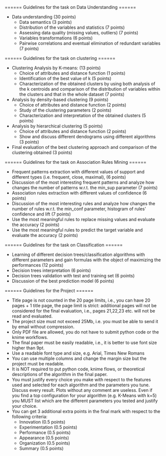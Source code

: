 ====== Guidelines for the task on Data Understanding ======
   * Data understanding (30 points)
     - Data semantics (3 points)
     - Distribution of the variables and statistics (7 points)
     - Assessing data quality (missing values, outliers) (7 points)
     - Variables transformations (6 points)
     - Pairwise correlations and eventual elimination of redundant variables (7 points)

====== Guidelines for the task on clustering ======
   * Clustering Analysis by K-means: (13 points)
      - Choice of attributes and distance function (1 points)
      - Identification of the best value of k (5 points)
      - Characterization of the obtained clusters by using both analysis of the k centroids and comparison of the distribution of variables within the clusters and that in the whole dataset (7 points)
   * Analysis by density-based clustering (9 points)
      - Choice of attributes and distance function (2 points)
      - Study of the clustering parameters (2 points)
      - Characterization and interpretation of the obtained clusters (5 points)
   * Analysis by hierarchical clustering (5 points)
      - Choice of attributes and distance function (2 points)
      - Show and discuss different dendograms using different algorithms (3 points)
   * Final evaluation of the best clustering approach and comparison of the clustering obtained (3 points)


====== Guidelines for the task on Association Rules Mining ======
  * Frequent patterns extraction with different values of support and different types (i.e. frequent, close, maximal), (6 points)
  * Discussion of the most interesting frequent patterns and analyze how changes the number of patterns w.r.t. the min_sup parameter (7 points)
  * Association rules extraction with different values of confidence (6 points)
  * Discussion of the most interesting rules and analyze how changes the number of rules w.r.t. the min_conf parameter, histogram of rules' confidence and lift (7 points)
  * Use the most meaningful rules to replace missing values and evaluate the accuracy (2 points)
  * Use the most meaningful rules to predict the target variable and evaluate the accuracy (2 points)


====== Guidelines for the task on Classification ======
   * Learning of different decision trees/classification algorithms with different parameters and gain formulas with the object of maximizing the performances (12 points)
   * Decision trees interpretation (6 points)
   * Decision trees validation with test and training set (6 points)
   * Discussion of the best prediction model (6 points)


====== Guidelines for the Project ======
   * Title page is not counted in the 20 page limits, i.e., you can have 20 pages + 1 title page, the page limit is strict: additional pages will not be considered for the final evaluation, i.e., pages 21,22,23 etc. will not be read and evaluated.
   * The project size must not exceed 25Mb, i.e. you must be able to send it by email without compression.
   * Only PDF file are allowed, you do not have to submit python code or the knime workflows.
   * The final paper must be easily readable, i.e., it is better to use font size higher than 9pt.
   * Use a readable font type and size, e.g. Arial, Times New Romans
   * You can use multiple columns and change the margin size but the project must be readable.
   * It is NOT required to put python code, knime flows, or theoretical descriptions of the algorithm in the final paper.
   * You must justify every choice you make with respect to the features used and selected for each algorithm and the parameters you tune. Discuss every result. Plots without any comment are useless. Even if you find a top configuration for your algorithm (e.g. K-Means with k=5) you MUST list which are the different parameters you tested and justify your choice.
   * You can get 3 additional extra points in the final mark with respect to the following criteria:
      - Innovation (0.5 points)
      - Experimentation (0.5 points)
      - Performance (0.5 points)
      - Appearance (0.5 points)
      - Organization (0.5 points)
      - Summary (0.5 points)

